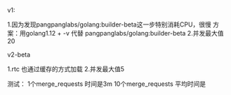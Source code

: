
v1:

1.因为发现pangpanglabs/golang:builder-beta这一步特别消耗CPU，很慢
  方案：用golang1.12 + -v 代替 pangpanglabs/golang:builder-beta
2.并发最大值20

v2-beta

1.rtc 也通过缓存的方式加载
2.并发最大值5

测试：
1个merge_requests   时间是3m
10个merge_requests  平均时间是
